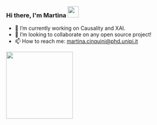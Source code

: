 ### Hi there, I'm Martina <img src="https://raw.githubusercontent.com/MartinHeinz/MartinHeinz/master/wave.gif" width="30px">

- 🔭 I’m currently working on Causality and XAI.
- 👯 I’m looking to collaborate on any open source project!
- 📫 How to reach me: martina.cinquini@phd.unipi.it

<img height="180em" src="https://github-readme-stats.vercel.app/api?username=marti5ini&show_icons=true&hide_border=true&&count_private=true&include_all_commits=true" />


